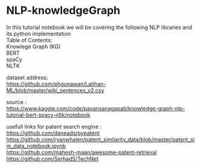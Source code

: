 # NLP-knowledgeGraph
In this tutorial notebook we will be covering the following NLP libraries and its python implementation</br>
Table of Contents:</br>
    Knowlege Graph (KG)</br>
    BERT </br>
    spaCy </br>
    NLTK </br>
    
dataset address:</br>
https://github.com/phgunawan/Latihan-ML/blob/master/wiki_sentences_v2.csv</br>

source : </br>
https://www.kaggle.com/code/pavansanagapati/knowledge-graph-nlp-tutorial-bert-spacy-nltk/notebook</br>

usefull links for patent search engine :</br>
https://github.com/daneads/pypatent</br>
https://github.com/ryanwhalen/patent_similarity_data/blob/master/patent_sim_data_notebook.ipynb</br>
https://github.com/mahesh-maan/awesome-patent-retrieval</br>
https://github.com/SerhadS/TechNet</br>
